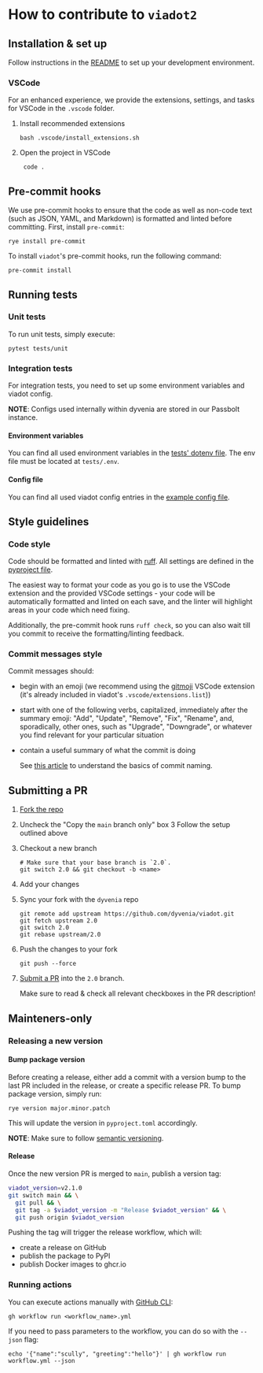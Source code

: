 # How to contribute to `viadot2`

## Installation & set up

Follow instructions in the [README](./README.md#getting-started) to set up your development environment.

### VSCode

For an enhanced experience, we provide the extensions, settings, and tasks for VSCode in the `.vscode` folder.

1. Install recommended extensions

   ```console
   bash .vscode/install_extensions.sh
   ```

2. Open the project in VSCode

   ```console
    code .
   ```

## Pre-commit hooks

We use pre-commit hooks to ensure that the code as well as non-code text (such as JSON, YAML, and Markdown) is formatted and linted before committing. First, install `pre-commit`:

```console
rye install pre-commit
```

To install `viadot`'s pre-commit hooks, run the following command:

```console
pre-commit install
```

## Running tests

### Unit tests

To run unit tests, simply execute:

```console
pytest tests/unit
```

### Integration tests

For integration tests, you need to set up some environment variables and viadot config.

**NOTE**: Configs used internally within dyvenia are stored in our Passbolt instance.

#### Environment variables

You can find all used environment variables in the [tests' dotenv file](./tests/.env.example). The env file must be located at `tests/.env`.

#### Config file

You can find all used viadot config entries in the [example config file](./config.yaml.example).

## Style guidelines

### Code style

Code should be formatted and linted with [ruff](https://docs.astral.sh/ruff/). All settings are defined in the [pyproject file](pyproject.toml).

The easiest way to format your code as you go is to use the VSCode extension and the provided VSCode settings - your code will be automatically formatted and linted on each save, and the linter will highlight areas in your code which need fixing.

Additionally, the pre-commit hook runs `ruff check`, so you can also wait till you commit to receive the formatting/linting feedback.

### Commit messages style

Commit messages should:

- begin with an emoji (we recommend using the [gitmoji](https://marketplace.visualstudio.com/items?itemName=seatonjiang.gitmoji-vscode) VSCode extension (it's already included in viadot's `.vscode/extensions.list`))
- start with one of the following verbs, capitalized, immediately after the summary emoji: "Add", "Update", "Remove", "Fix", "Rename", and, sporadically, other ones, such as "Upgrade", "Downgrade", or whatever you find relevant for your particular situation
- contain a useful summary of what the commit is doing

   See [this article](https://www.freecodecamp.org/news/how-to-write-better-git-commit-messages/) to understand the basics of commit naming.

## Submitting a PR

1. [Fork the repo](https://github.com/dyvenia/viadot/fork)
2. Uncheck the "Copy the `main` branch only" box
3 Follow the setup outlined above
4. Checkout a new branch

   ```console
   # Make sure that your base branch is `2.0`.
   git switch 2.0 && git checkout -b <name>
   ```
5. Add your changes
6. Sync your fork with the `dyvenia` repo

   ```console
   git remote add upstream https://github.com/dyvenia/viadot.git
   git fetch upstream 2.0
   git switch 2.0
   git rebase upstream/2.0
   ```
7. Push the changes to your fork

   ```console
   git push --force
   ```
8. [Submit a PR](https://github.com/dyvenia/viadot/compare/2.0...main) into the `2.0` branch.

   Make sure to read & check all relevant checkboxes in the PR description!

## Mainteners-only

### Releasing a new version

#### Bump package version

Before creating a release, either add a commit with a version bump to the last PR included in the release, or create a specific release PR. To bump package version, simply run:

```console
rye version major.minor.patch
```

This will update the version in `pyproject.toml` accordingly.

**NOTE**: Make sure to follow [semantic versioning](https://semver.org/).

#### Release

Once the new version PR is merged to `main`, publish a version tag:

```bash
viadot_version=v2.1.0
git switch main && \
  git pull && \
  git tag -a $viadot_version -m "Release $viadot_version" && \
  git push origin $viadot_version
```

Pushing the tag will trigger the release workflow, which will:

- create a release on GitHub
- publish the package to PyPI
- publish Docker images to ghcr.io

### Running actions

You can execute actions manually with [GitHub CLI](https://cli.github.com/manual/):

```console
gh workflow run <workflow_name>.yml
```

If you need to pass parameters to the workflow, you can do so with the `--json` flag:

```console
echo '{"name":"scully", "greeting":"hello"}' | gh workflow run workflow.yml --json
```
